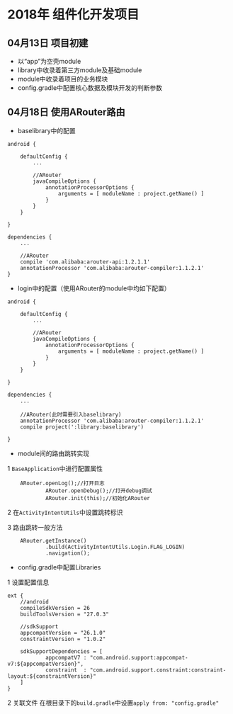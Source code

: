 # 2018年 组件化开发项目

## 04月13日 项目初建
* 以“app”为空壳module
* library中收录着第三方module及基础module
* module中收录着项目的业务模块
* config.gradle中配置核心数据及模块开发的判断参数

## 04月18日 使用ARouter路由
* baselibrary中的配置
```
android {

    defaultConfig {
        ...

        //ARouter
        javaCompileOptions {
            annotationProcessorOptions {
                arguments = [ moduleName : project.getName() ]
            }
        }
    }

}

dependencies {
    ...

    //ARouter
    compile 'com.alibaba:arouter-api:1.2.1.1'
    annotationProcessor 'com.alibaba:arouter-compiler:1.1.2.1'
}
```
* login中的配置（使用ARouter的module中均如下配置）
```
android {

    defaultConfig {
        ...

        //ARouter
        javaCompileOptions {
            annotationProcessorOptions {
                arguments = [ moduleName : project.getName() ]
            }
        }
    }

}

dependencies {
    ...

    //ARouter(此时需要引入baselibrary)
    annotationProcessor 'com.alibaba:arouter-compiler:1.1.2.1'
    compile project(':library:baselibrary')

}
```
* module间的路由跳转实现

1 `BaseApplication`中进行配置属性
```
    ARouter.openLog();//打开日志
            ARouter.openDebug();//打开debug调试
            ARouter.init(this);//初始化ARouter
```
2 在`ActivityIntentUtils`中设置跳转标识

3 路由跳转一般方法
```
    ARouter.getInstance()
            .build(ActivityIntentUtils.Login.FLAG_LOGIN)
            .navigation();
```
* config.gradle中配置Libraries

1 设置配置信息
```
ext {
    //android
    compileSdkVersion = 26
    buildToolsVersion = "27.0.3"

    //sdkSupport
    appcompatVersion = "26.1.0"
    constraintVersion = "1.0.2"

    sdkSupportDependencies = [
            appcompatV7 : "com.android.support:appcompat-v7:${appcompatVersion}",
            constraint  : "com.android.support.constraint:constraint-layout:${constraintVersion}"
    ]
}
```
2 关联文件
在根目录下的`build.gradle`中设置`apply from: "config.gradle"`


